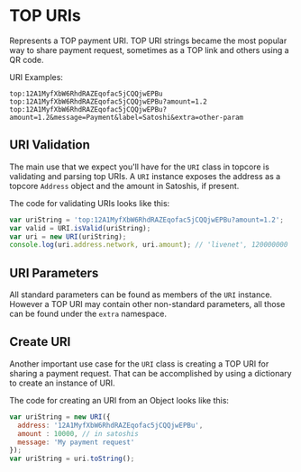 # TOP URIs
Represents a TOP payment URI. TOP URI strings became the most popular way to share payment request, sometimes as a TOP link and others using a QR code.

URI Examples:

```
top:12A1MyfXbW6RhdRAZEqofac5jCQQjwEPBu
top:12A1MyfXbW6RhdRAZEqofac5jCQQjwEPBu?amount=1.2
top:12A1MyfXbW6RhdRAZEqofac5jCQQjwEPBu?amount=1.2&message=Payment&label=Satoshi&extra=other-param
```

## URI Validation
The main use that we expect you'll have for the `URI` class in topcore is validating and parsing top URIs. A `URI` instance exposes the address as a topcore `Address` object and the amount in Satoshis, if present.

The code for validating URIs looks like this:

```javascript
var uriString = 'top:12A1MyfXbW6RhdRAZEqofac5jCQQjwEPBu?amount=1.2';
var valid = URI.isValid(uriString);
var uri = new URI(uriString);
console.log(uri.address.network, uri.amount); // 'livenet', 120000000
```

## URI Parameters
All standard parameters can be found as members of the `URI` instance. However a TOP URI may contain other non-standard parameters, all those can be found under the `extra` namespace.

## Create URI
Another important use case for the `URI` class is creating a TOP URI for sharing a payment request. That can be accomplished by using a dictionary to create an instance of URI.

The code for creating an URI from an Object looks like this:

```javascript
var uriString = new URI({
  address: '12A1MyfXbW6RhdRAZEqofac5jCQQjwEPBu',
  amount : 10000, // in satoshis
  message: 'My payment request'
});
var uriString = uri.toString();
```
